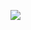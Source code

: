 ![](https://github-readme-stats.vercel.app/api?username=berkaygediz&theme=highcontrast&hide_border=true&include_all_commits=true&count_private=true)
